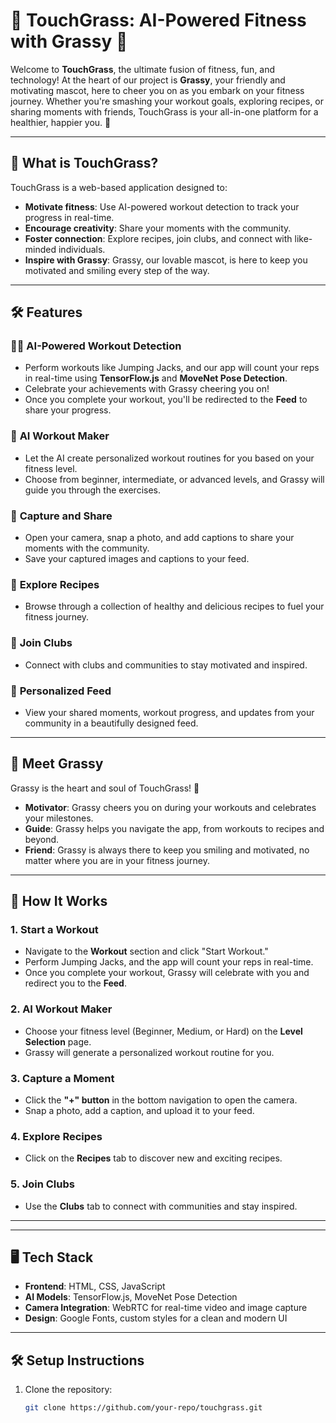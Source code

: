 # 🌱 TouchGrass: AI-Powered Fitness with Grassy 🌟

Welcome to **TouchGrass**, the ultimate fusion of fitness, fun, and technology! At the heart of our project is **Grassy**, your friendly and motivating mascot, here to cheer you on as you embark on your fitness journey. Whether you're smashing your workout goals, exploring recipes, or sharing moments with friends, TouchGrass is your all-in-one platform for a healthier, happier you. 🚀

---

## 🎯 **What is TouchGrass?**
TouchGrass is a web-based application designed to:
- **Motivate fitness**: Use AI-powered workout detection to track your progress in real-time.
- **Encourage creativity**: Share your moments with the community.
- **Foster connection**: Explore recipes, join clubs, and connect with like-minded individuals.
- **Inspire with Grassy**: Grassy, our lovable mascot, is here to keep you motivated and smiling every step of the way.

---

## 🛠️ **Features**
### 🏋️‍♂️ **AI-Powered Workout Detection**
- Perform workouts like Jumping Jacks, and our app will count your reps in real-time using **TensorFlow.js** and **MoveNet Pose Detection**.
- Celebrate your achievements with Grassy cheering you on!
- Once you complete your workout, you'll be redirected to the **Feed** to share your progress.

### 🤖 **AI Workout Maker**
- Let the AI create personalized workout routines for you based on your fitness level.
- Choose from beginner, intermediate, or advanced levels, and Grassy will guide you through the exercises.

### 📸 **Capture and Share**
- Open your camera, snap a photo, and add captions to share your moments with the community.
- Save your captured images and captions to your feed.

### 🍳 **Explore Recipes**
- Browse through a collection of healthy and delicious recipes to fuel your fitness journey.

### 🏡 **Join Clubs**
- Connect with clubs and communities to stay motivated and inspired.

### 📰 **Personalized Feed**
- View your shared moments, workout progress, and updates from your community in a beautifully designed feed.

---

## 🌟 **Meet Grassy**
Grassy is the heart and soul of TouchGrass! 🌱
- **Motivator**: Grassy cheers you on during your workouts and celebrates your milestones.
- **Guide**: Grassy helps you navigate the app, from workouts to recipes and beyond.
- **Friend**: Grassy is always there to keep you smiling and motivated, no matter where you are in your fitness journey.

---

## 🚀 **How It Works**
### 1. **Start a Workout**
- Navigate to the **Workout** section and click "Start Workout."
- Perform Jumping Jacks, and the app will count your reps in real-time.
- Once you complete your workout, Grassy will celebrate with you and redirect you to the **Feed**.

### 2. **AI Workout Maker**
- Choose your fitness level (Beginner, Medium, or Hard) on the **Level Selection** page.
- Grassy will generate a personalized workout routine for you.

### 3. **Capture a Moment**
- Click the **"+" button** in the bottom navigation to open the camera.
- Snap a photo, add a caption, and upload it to your feed.

### 4. **Explore Recipes**
- Click on the **Recipes** tab to discover new and exciting recipes.

### 5. **Join Clubs**
- Use the **Clubs** tab to connect with communities and stay inspired.

---


---

## 🖥️ **Tech Stack**
- **Frontend**: HTML, CSS, JavaScript
- **AI Models**: TensorFlow.js, MoveNet Pose Detection
- **Camera Integration**: WebRTC for real-time video and image capture
- **Design**: Google Fonts, custom styles for a clean and modern UI

---

## 🛠️ **Setup Instructions**
1. Clone the repository:
   ```bash
   git clone https://github.com/your-repo/touchgrass.git
